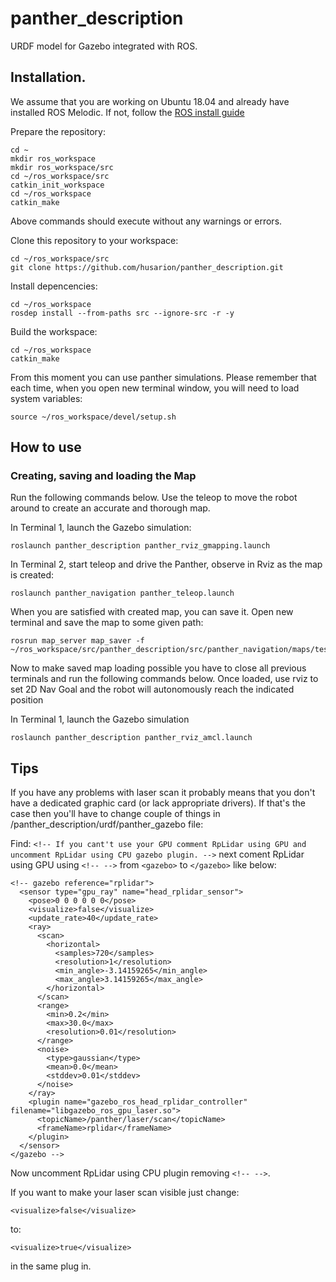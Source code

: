 # panther_description #

URDF model for Gazebo integrated with ROS.

## Installation. ## 

We assume that you are working on Ubuntu 18.04 and already have installed ROS Melodic. If not, follow the [ROS install guide](http://wiki.ros.org/melodic/Installation/Ubuntu)

Prepare the repository:
```
cd ~
mkdir ros_workspace
mkdir ros_workspace/src
cd ~/ros_workspace/src
catkin_init_workspace
cd ~/ros_workspace
catkin_make
```

Above commands should execute without any warnings or errors.


Clone this repository to your workspace:

```
cd ~/ros_workspace/src
git clone https://github.com/husarion/panther_description.git
```

Install depencencies:

```
cd ~/ros_workspace
rosdep install --from-paths src --ignore-src -r -y
```

Build the workspace:

```
cd ~/ros_workspace
catkin_make
```

From this moment you can use panther simulations. Please remember that each time, when you open new terminal window, you will need to load system variables:

```
source ~/ros_workspace/devel/setup.sh
```

## How to use ##

### Creating, saving and loading the Map ###

Run the following commands below. Use the teleop to move the robot around to create an accurate and thorough map.

In Terminal 1, launch the Gazebo simulation:

```
roslaunch panther_description panther_rviz_gmapping.launch
```

In Terminal 2, start teleop and drive the Panther, observe in Rviz as the map is created:

```
roslaunch panther_navigation panther_teleop.launch
```

When you are satisfied with created map, you can save it. Open new terminal and save the map to some given path: 

```
rosrun map_server map_saver -f ~/ros_workspace/src/panther_description/src/panther_navigation/maps/test_map
```

Now to make saved map loading possible you have to close all previous terminals and run the following commands below. Once loaded, use rviz to set 2D Nav Goal and the robot will autonomously reach the indicated position

In Terminal 1, launch the Gazebo simulation

```
roslaunch panther_description panther_rviz_amcl.launch
```

## Tips ##

If you have any problems with laser scan it probably means that you don't have a dedicated graphic card (or lack appropriate drivers). If that's the case then you'll have to change couple of things in /panther_description/urdf/panther_gazebo file:

Find:   `<!-- If you cant't use your GPU comment RpLidar using GPU and uncomment RpLidar using CPU gazebo plugin. -->`
next coment RpLidar using GPU using `<!-- -->` from `<gazebo>` to `</gazebo>` like below:

 ```
 <!-- gazebo reference="rplidar">
   <sensor type="gpu_ray" name="head_rplidar_sensor">
     <pose>0 0 0 0 0 0</pose>
     <visualize>false</visualize>
     <update_rate>40</update_rate>
     <ray>
       <scan>
         <horizontal>
           <samples>720</samples>
           <resolution>1</resolution>
           <min_angle>-3.14159265</min_angle>
           <max_angle>3.14159265</max_angle>
         </horizontal>
       </scan>
       <range>
         <min>0.2</min>
         <max>30.0</max>
         <resolution>0.01</resolution>
       </range>
       <noise>
         <type>gaussian</type>
         <mean>0.0</mean>
         <stddev>0.01</stddev>
       </noise>
     </ray>
     <plugin name="gazebo_ros_head_rplidar_controller" filename="libgazebo_ros_gpu_laser.so">
       <topicName>/panther/laser/scan</topicName>
       <frameName>rplidar</frameName>
     </plugin>
   </sensor>
 </gazebo -->
```

Now uncomment RpLidar using CPU plugin removing `<!-- -->`.

If you want to make your laser scan visible just change:
```
<visualize>false</visualize>
```
to:
```
<visualize>true</visualize>
```
in the same plug in.
